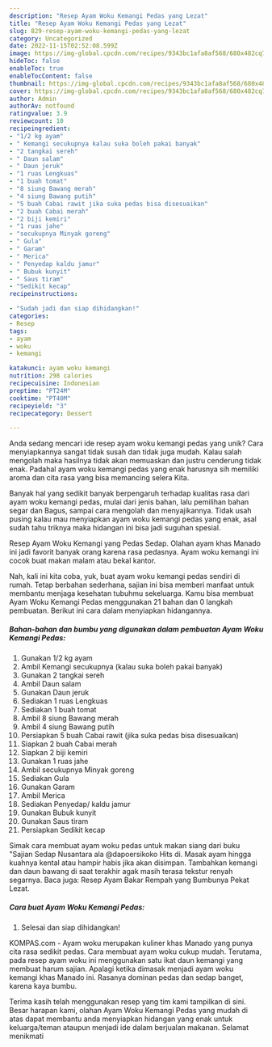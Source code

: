 ```yaml
---
description: "Resep Ayam Woku Kemangi Pedas yang Lezat"
title: "Resep Ayam Woku Kemangi Pedas yang Lezat"
slug: 829-resep-ayam-woku-kemangi-pedas-yang-lezat
category: Uncategorized
date: 2022-11-15T02:52:08.599Z
image: https://img-global.cpcdn.com/recipes/9343bc1afa8af568/680x482cq70/ayam-woku-kemangi-pedas-foto-resep-utama.jpg
hideToc: false
enableToc: true
enableTocContent: false
thumbnail: https://img-global.cpcdn.com/recipes/9343bc1afa8af568/680x482cq70/ayam-woku-kemangi-pedas-foto-resep-utama.jpg
cover: https://img-global.cpcdn.com/recipes/9343bc1afa8af568/680x482cq70/ayam-woku-kemangi-pedas-foto-resep-utama.jpg
author: Admin
authorAv: notfound
ratingvalue: 3.9
reviewcount: 10
recipeingredient:
- "1/2 kg ayam"
- " Kemangi secukupnya kalau suka boleh pakai banyak"
- "2 tangkai sereh"
- " Daun salam"
- " Daun jeruk"
- "1 ruas Lengkuas"
- "1 buah tomat"
- "8 siung Bawang merah"
- "4 siung Bawang putih"
- "5 buah Cabai rawit jika suka pedas bisa disesuaikan"
- "2 buah Cabai merah"
- "2 biji kemiri"
- "1 ruas jahe"
- "secukupnya Minyak goreng"
- " Gula"
- " Garam"
- " Merica"
- " Penyedap kaldu jamur"
- " Bubuk kunyit"
- " Saus tiram"
- "Sedikit kecap"
recipeinstructions:

- "Sudah jadi dan siap dihidangkan!"
categories:
- Resep
tags:
- ayam
- woku
- kemangi

katakunci: ayam woku kemangi 
nutrition: 298 calories
recipecuisine: Indonesian
preptime: "PT24M"
cooktime: "PT40M"
recipeyield: "3"
recipecategory: Dessert

---
```





Anda sedang mencari ide resep ayam woku kemangi pedas yang unik? Cara menyiapkannya sangat tidak susah dan tidak juga mudah. Kalau salah mengolah maka hasilnya tidak akan memuaskan dan justru cenderung tidak enak. Padahal ayam woku kemangi pedas yang enak harusnya sih memiliki aroma dan cita rasa yang bisa memancing selera Kita.





Banyak hal yang sedikit banyak berpengaruh terhadap kualitas rasa dari ayam woku kemangi pedas, mulai dari jenis bahan, lalu pemilihan bahan segar dan Bagus, sampai cara mengolah dan menyajikannya. Tidak usah pusing kalau mau menyiapkan ayam woku kemangi pedas yang enak,      asal sudah tahu triknya maka hidangan ini bisa jadi suguhan spesial.














Resep Ayam Woku Kemangi yang Pedas Sedap. Olahan ayam khas Manado ini jadi favorit banyak orang karena rasa pedasnya. Ayam woku kemangi ini cocok buat makan malam atau bekal kantor.






Nah, kali ini kita coba, yuk, buat ayam woku kemangi pedas sendiri di rumah. Tetap berbahan sederhana, sajian ini bisa memberi manfaat untuk membantu menjaga kesehatan tubuhmu sekeluarga. Kamu bisa membuat Ayam Woku Kemangi Pedas menggunakan 21 bahan dan 0 langkah pembuatan. Berikut ini cara dalam menyiapkan hidangannya.

<!--inarticleads1-->

##### Bahan-bahan dan bumbu yang digunakan dalam pembuatan Ayam Woku Kemangi Pedas:

1. Gunakan 1/2 kg ayam
1. Ambil  Kemangi secukupnya (kalau suka boleh pakai banyak)
1. Gunakan 2 tangkai sereh
1. Ambil  Daun salam
1. Gunakan  Daun jeruk
1. Sediakan 1 ruas Lengkuas
1. Sediakan 1 buah tomat
1. Ambil 8 siung Bawang merah
1. Ambil 4 siung Bawang putih
1. Persiapkan 5 buah Cabai rawit (jika suka pedas bisa disesuaikan)
1. Siapkan 2 buah Cabai merah
1. Siapkan 2 biji kemiri
1. Gunakan 1 ruas jahe
1. Ambil secukupnya Minyak goreng
1. Sediakan  Gula
1. Gunakan  Garam
1. Ambil  Merica
1. Sediakan  Penyedap/ kaldu jamur
1. Gunakan  Bubuk kunyit
1. Gunakan  Saus tiram
1. Persiapkan Sedikit kecap


Simak cara membuat ayam woku pedas untuk makan siang dari buku &#34;Sajian Sedap Nusantara ala @dapoersikoko Hits di. Masak ayam hingga kuahnya kental atau hampir habis jika akan disimpan. Tambahkan kemangi dan daun bawang di saat terakhir agak masih terasa tekstur renyah segarnya. Baca juga: Resep Ayam Bakar Rempah yang Bumbunya Pekat Lezat. 

<!--inarticleads2-->

##### Cara buat Ayam Woku Kemangi Pedas:


1. Selesai dan siap dihidangkan!

KOMPAS.com - Ayam woku merupakan kuliner khas Manado yang punya cita rasa sedikit pedas. Cara membuat ayam woku cukup mudah. Terutama, pada resep ayam woku ini menggunakan satu ikat daun kemangi yang membuat harum sajian. Apalagi ketika dimasak menjadi ayam woku kemangi khas Manado ini. Rasanya dominan pedas dan sedap banget, karena kaya bumbu. 

Terima kasih telah menggunakan resep yang tim kami tampilkan di sini. Besar harapan kami, olahan Ayam Woku Kemangi Pedas yang mudah di atas dapat membantu anda menyiapkan hidangan yang enak untuk keluarga/teman ataupun menjadi ide dalam berjualan makanan. Selamat menikmati
